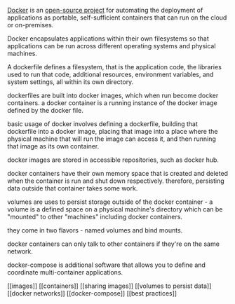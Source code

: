 [Docker](https://www.docker.com/) is an [open-source project](https://github.com/docker/docker) for automating the deployment of applications as portable, self-sufficient containers that can run on the cloud or on-premises.

Docker encapsulates applications within their own filesystems so that applications can be run across different operating systems and physical machines.

A dockerfile defines a filesystem, that is the application code, the libraries used to run that code, additional resources, environment variables, and system settings, all within its own directory. 

dockerfiles are built into docker images, which when run become docker containers. a docker container is a running instance of the docker image defined by the docker file.

basic usage of docker involves defining a dockerfile, building that dockerfile into a docker image, placing that image into a place where the physical machine that will run the image can access it, and then running that image as its own container.

docker images are stored in accessible repositories, such as docker hub.

docker containers have their own memory space that is created and deleted when the container is run and shut down respectively. therefore, persisting data outside that container takes some work.

volumes are uses to persist storage outside of the docker container - a volume is a defined space on a physical machine's directory which can be "mounted" to other "machines" including docker containers. 

they come in two flavors - named volumes and bind mounts. 

docker containers can only talk to other containers if they're on the same network.

docker-compose is additional software that allows you to define and coordinate multi-container applications.


[[images]]
[[containers]]
[[sharing images]]
[[volumes to persist data]]
[[docker networks]]
[[docker-compose]]
[[best practices]]
